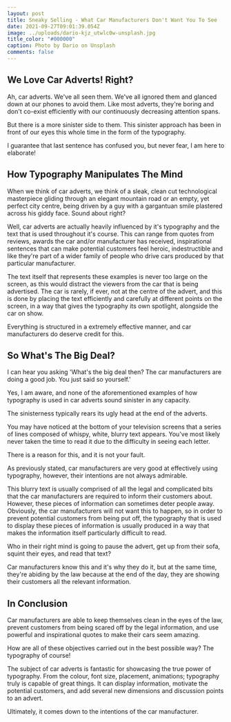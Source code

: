 ```yaml
---
layout: post
title: Sneaky Selling - What Car Manufacturers Don't Want You To See
date: 2021-09-27T09:01:39.054Z
image: ../uploads/dario-kjz_utwlc0w-unsplash.jpg
title_color: "#000000"
caption: Photo by Dario on Unsplash
comments: false
---
```

## **We Love Car Adverts! Right?**

Ah, car adverts. We've all seen them. We've all ignored them and glanced down at our phones to avoid them. Like most adverts, they're boring and don't co-exist efficiently with our continuously decreasing attention spans.

But there is a more sinister side to them. This sinister approach has been in front of our eyes this whole time in the form of the typography.

I guarantee that last sentence has confused you, but never fear, I am here to elaborate!

## **How Typography Manipulates The Mind**

When we think of car adverts, we think of a sleak, clean cut technological masterpiece gliding through an elegant mountain road or an empty, yet perfect city centre, being driven by a guy with a gargantuan smile plastered across his giddy face. Sound about right?

Well, car adverts are actually heavily influenced by it's typography and the text that is used throughout it's course. This can range from quotes from reviews, awards the car and/or manufacturer has received, inspirational sentences that can make potential customers feel heroic, indestructible and like they're part of a wider family of people who drive cars produced by that particular manufacturer.

The text itself that represents these examples is never too large on the screen, as this would distract the viewers from the car that is being advertised. The car is rarely, if ever, not at the centre of the advert, and this is done by placing the text efficiently and carefully at different points on the screen, in a way that gives the typography its own spotlight, alongside the car on show. 

Everything is structured in a extremely effective manner, and car manufacturers do deserve credit for this.



## So What's The Big Deal?

I can hear you asking 'What's the big deal then? The car manufacturers are doing a good job. You just said so yourself.'

Yes, I am aware, and none of the aforementioned examples of how typography is used in car adverts sound sinister in any capacity.

The sinisterness typically rears its ugly head at the end of the adverts.

You may have noticed at the bottom of your television screens that a series of lines composed of whispy, white, blurry text appears. You've most likely never taken the time to read it due to the difficulty in seeing each letter. 

There is a reason for this, and it is not your fault. 

As previously stated, car manufacturers are very good at effectively using typography, however, their intentions are not always admirable. 

This blurry text is usually comprised of all the legal and complicated bits that the car manufacturers are required to inform their customers about. However, these pieces of information can sometimes deter people away. Obviously, the car manufacturers will not want this to happen, so in order to prevent potential customers from being put off, the typography that is used to display these pieces of information is usually produced in a way that makes the information itself particularly difficult to read.

Who in their right mind is going to pause the advert, get up from their sofa, squint their eyes, and read that text?

Car manufacturers know this and it's why they do it, but at the same time, they're abiding by the law because at the end of the day, they are showing their customers all the relevant information. 



## In Conclusion

Car manufacturers are able to keep themselves clean in the eyes of the law, prevent customers from being scared off by the legal information, and use powerful and inspirational quotes to make their cars seem amazing.

How are all of these objectives carried out in the best possible way? The typography of course!

The subject of car adverts is fantastic for showcasing the true power of typography. From the colour, font size, placement, animations; typography truly is capable of great things. It can display information, motivate the potential customers, and add several new dimensions and discussion points to an advert. 

Ultimately, it comes down to the intentions of the car manufacturer.